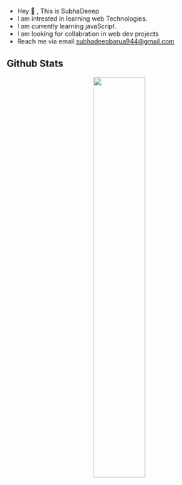 - Hey :wave: , This is SubhaDeeep
- I am intrested in learning web Technologies.
- I am currently learning javaScript.
- I am looking for collabration in web dev projects
- Reach me via email subhadeepbarua944@gmail.com


## Github Stats

<p align="center">
  <a href="https://github.com/subhadeepbarua"><span>
    <img  height="48%" src="https://github-readme-stats.vercel.app/api?username=subhadeepbarua&count_private=true&show_icons=true&theme=radical&&include_all_commits=true"/>
</p>
